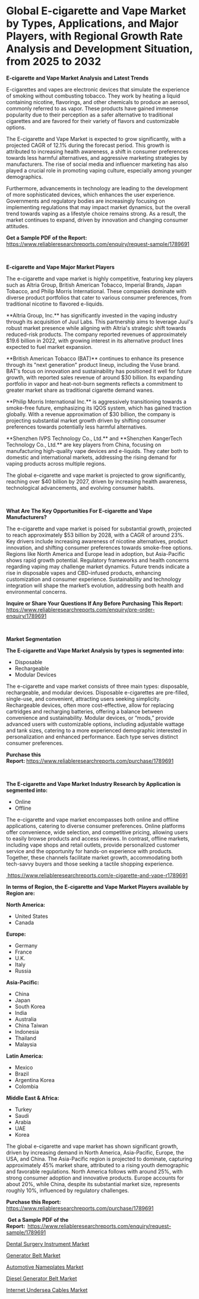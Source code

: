 <p><h1>Global E-cigarette and Vape Market by Types, Applications, and Major Players, with Regional Growth Rate Analysis and Development Situation, from 2025 to 2032</h1></p><p><strong>E-cigarette and Vape Market Analysis and Latest Trends</strong></p>
<p><p>E-cigarettes and vapes are electronic devices that simulate the experience of smoking without combusting tobacco. They work by heating a liquid containing nicotine, flavorings, and other chemicals to produce an aerosol, commonly referred to as vapor. These products have gained immense popularity due to their perception as a safer alternative to traditional cigarettes and are favored for their variety of flavors and customizable options.</p><p>The E-cigarette and Vape Market is expected to grow significantly, with a projected CAGR of 12.1% during the forecast period. This growth is attributed to increasing health awareness, a shift in consumer preferences towards less harmful alternatives, and aggressive marketing strategies by manufacturers. The rise of social media and influencer marketing has also played a crucial role in promoting vaping culture, especially among younger demographics. </p><p>Furthermore, advancements in technology are leading to the development of more sophisticated devices, which enhances the user experience. Governments and regulatory bodies are increasingly focusing on implementing regulations that may impact market dynamics, but the overall trend towards vaping as a lifestyle choice remains strong. As a result, the market continues to expand, driven by innovation and changing consumer attitudes.</p></p>
<p><strong>Get a Sample PDF of the Report:&nbsp;</strong> <a href="https://www.reliableresearchreports.com/enquiry/request-sample/1789691?utm_campaign=2794&utm_medium=2&utm_source=Github&utm_content=ia&utm_term=25032025&utm_id=e-cigarette-and-vape">https://www.reliableresearchreports.com/enquiry/request-sample/1789691</a></p>
<p>&nbsp;</p>
<p><strong>E-cigarette and Vape Major Market Players</strong></p>
<p><p>The e-cigarette and vape market is highly competitive, featuring key players such as Altria Group, British American Tobacco, Imperial Brands, Japan Tobacco, and Philip Morris International. These companies dominate with diverse product portfolios that cater to various consumer preferences, from traditional nicotine to flavored e-liquids.</p><p>**Altria Group, Inc.** has significantly invested in the vaping industry through its acquisition of Juul Labs. This partnership aims to leverage Juul's robust market presence while aligning with Altria's strategic shift towards reduced-risk products. The company reported revenues of approximately $19.6 billion in 2022, with growing interest in its alternative product lines expected to fuel market expansion.</p><p>**British American Tobacco (BAT)** continues to enhance its presence through its "next generation" product lineup, including the Vuse brand. BAT's focus on innovation and sustainability has positioned it well for future growth, with reported sales revenue of around $30 billion. Its expanding portfolio in vapor and heat-not-burn segments reflects a commitment to greater market share as traditional cigarette demand wanes.</p><p>**Philip Morris International Inc.** is aggressively transitioning towards a smoke-free future, emphasizing its IQOS system, which has gained traction globally. With a revenue approximation of $30 billion, the company is projecting substantial market growth driven by shifting consumer preferences towards potentially less harmful alternatives.</p><p>**Shenzhen IVPS Technology Co., Ltd.** and **Shenzhen KangerTech Technology Co., Ltd.** are key players from China, focusing on manufacturing high-quality vape devices and e-liquids. They cater both to domestic and international markets, addressing the rising demand for vaping products across multiple regions.</p><p>The global e-cigarette and vape market is projected to grow significantly, reaching over $40 billion by 2027, driven by increasing health awareness, technological advancements, and evolving consumer habits.</p></p>
<p>&nbsp;</p>
<p><strong>What Are The Key Opportunities For E-cigarette and Vape Manufacturers?</strong></p>
<p><p>The e-cigarette and vape market is poised for substantial growth, projected to reach approximately $53 billion by 2028, with a CAGR of around 23%. Key drivers include increasing awareness of nicotine alternatives, product innovation, and shifting consumer preferences towards smoke-free options. Regions like North America and Europe lead in adoption, but Asia-Pacific shows rapid growth potential. Regulatory frameworks and health concerns regarding vaping may challenge market dynamics. Future trends indicate a rise in disposable vapes and CBD-infused products, enhancing customization and consumer experience. Sustainability and technology integration will shape the market’s evolution, addressing both health and environmental concerns.</p></p>
<p><strong>Inquire or Share Your Questions If Any Before Purchasing This Report:</strong> <a href="https://www.reliableresearchreports.com/enquiry/pre-order-enquiry/1789691?utm_campaign=2794&utm_medium=2&utm_source=Github&utm_content=ia&utm_term=25032025&utm_id=e-cigarette-and-vape">https://www.reliableresearchreports.com/enquiry/pre-order-enquiry/1789691</a></p>
<p>&nbsp;</p>
<p><strong>Market Segmentation</strong></p>
<p><strong>The E-cigarette and Vape Market Analysis by types is segmented into:</strong></p>
<p><ul><li>Disposable</li><li>Rechargeable</li><li>Modular Devices</li></ul></p>
<p><p>The e-cigarette and vape market consists of three main types: disposable, rechargeable, and modular devices. Disposable e-cigarettes are pre-filled, single-use, and convenient, attracting users seeking simplicity. Rechargeable devices, often more cost-effective, allow for replacing cartridges and recharging batteries, offering a balance between convenience and sustainability. Modular devices, or “mods,” provide advanced users with customizable options, including adjustable wattage and tank sizes, catering to a more experienced demographic interested in personalization and enhanced performance. Each type serves distinct consumer preferences.</p></p>
<p><strong>Purchase this Report:&nbsp;</strong><a href="https://www.reliableresearchreports.com/purchase/1789691?utm_campaign=2794&utm_medium=2&utm_source=Github&utm_content=ia&utm_term=25032025&utm_id=e-cigarette-and-vape">https://www.reliableresearchreports.com/purchase/1789691</a></p>
<p>&nbsp;</p>
<p><strong>The E-cigarette and Vape Market Industry Research by Application is segmented into:</strong></p>
<p><ul><li>Online</li><li>Offline</li></ul></p>
<p><p>The e-cigarette and vape market encompasses both online and offline applications, catering to diverse consumer preferences. Online platforms offer convenience, wide selection, and competitive pricing, allowing users to easily browse products and access reviews. In contrast, offline markets, including vape shops and retail outlets, provide personalized customer service and the opportunity for hands-on experience with products. Together, these channels facilitate market growth, accommodating both tech-savvy buyers and those seeking a tactile shopping experience.</p></p>
<p><a href="https://www.reliableresearchreports.com/e-cigarette-and-vape-r1789691?utm_campaign=2794&utm_medium=2&utm_source=Github&utm_content=ia&utm_term=25032025&utm_id=e-cigarette-and-vape">&nbsp;https://www.reliableresearchreports.com/e-cigarette-and-vape-r1789691</a></p>
<p><strong>In terms of Region, the E-cigarette and Vape Market Players available by Region are:</strong></p>
<p>
    <p> <strong> North America: </strong>
        <ul>
            <li>United States</li>
            <li>Canada</li>
        </ul>
        </p> 
    <p> <strong> Europe: </strong>
        <ul>
            <li>Germany</li>
            <li>France</li>
            <li>U.K.</li>
            <li>Italy</li>
            <li>Russia</li>
        </ul>
        </p> 
    <p> <strong> Asia-Pacific: </strong>
        <ul>
            <li>China</li>
            <li>Japan</li>
            <li>South Korea</li>
            <li>India</li>
            <li>Australia</li>
            <li>China Taiwan</li>
            <li>Indonesia</li>
            <li>Thailand</li>
            <li>Malaysia</li>
        </ul>
        </p> 
    <p> <strong> Latin America: </strong>
        <ul>
            <li>Mexico</li>
            <li>Brazil</li>
            <li>Argentina Korea</li>
            <li>Colombia</li>
        </ul>
        </p> 
    <p> <strong> Middle East & Africa: </strong>
        <ul>
            <li>Turkey</li>
            <li>Saudi</li>
            <li>Arabia</li>
            <li>UAE</li>
            <li>Korea</li>
        </ul>
    </p>
    </p>
<p><p>The global e-cigarette and vape market has shown significant growth, driven by increasing demand in North America, Asia-Pacific, Europe, the USA, and China. The Asia-Pacific region is projected to dominate, capturing approximately 45% market share, attributed to a rising youth demographic and favorable regulations. North America follows with around 25%, with strong consumer adoption and innovative products. Europe accounts for about 20%, while China, despite its substantial market size, represents roughly 10%, influenced by regulatory challenges.</p></p>
<p><strong>Purchase this Report: </strong><a href="https://www.reliableresearchreports.com/purchase/1789691?utm_campaign=2794&utm_medium=2&utm_source=Github&utm_content=ia&utm_term=25032025&utm_id=e-cigarette-and-vape">https://www.reliableresearchreports.com/purchase/1789691</a></p>
<p>&nbsp;<strong>Get a Sample PDF of the Report:&nbsp;&nbsp;</strong><a href="https://www.reliableresearchreports.com/enquiry/request-sample/1789691?utm_campaign=2794&utm_medium=2&utm_source=Github&utm_content=ia&utm_term=25032025&utm_id=e-cigarette-and-vape">https://www.reliableresearchreports.com/enquiry/request-sample/1789691</a></p>
<p><strong></strong></p>
<p><p><a href="https://www.linkedin.com/pulse/explore-dental-surgery-instrument-markets-growth-trajectory-dqhmc?utm_campaign=2794&utm_medium=2&utm_source=Github&utm_content=ia&utm_term=25032025&utm_id=e-cigarette-and-vape">Dental Surgery Instrument Market</a></p><p><a href="https://www.linkedin.com/pulse/comprehensive-examination-generator-belt-market-basis-ecvgc?utm_campaign=2794&utm_medium=2&utm_source=Github&utm_content=ia&utm_term=25032025&utm_id=e-cigarette-and-vape">Generator Belt Market</a></p><p><a href="https://www.linkedin.com/pulse/market-demand-revenue-automotive-nameplates-industry-uswvc?utm_campaign=2794&utm_medium=2&utm_source=Github&utm_content=ia&utm_term=25032025&utm_id=e-cigarette-and-vape">Automotive Nameplates Market</a></p><p><a href="https://www.linkedin.com/pulse/analyzing-diesel-generator-belt-market-size-revenue-growth-msv7c?utm_campaign=2794&utm_medium=2&utm_source=Github&utm_content=ia&utm_term=25032025&utm_id=e-cigarette-and-vape">Diesel Generator Belt Market</a></p><p><a href="https://www.linkedin.com/pulse/internet-undersea-cables-market-forecasted-using-segmentation-givjc?utm_campaign=2794&utm_medium=2&utm_source=Github&utm_content=ia&utm_term=25032025&utm_id=e-cigarette-and-vape">Internet Undersea Cables Market</a></p></p>